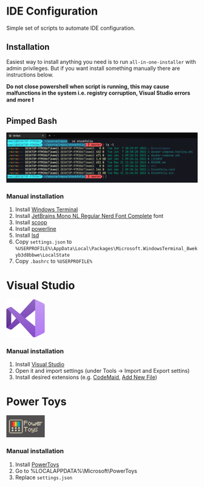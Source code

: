 # IDE Configuration
Simple set of scripts to automate IDE configuration.

## Installation
Easiest way to install anything you need is to run ``all-in-one-installer`` with admin privileges. But if you want install something manually there are instructions below.


**Do not close powershell when script is running, this may cause malfunctions in the system i.e. registry corruption, Visual Studio errors and more ❗**

## Pimped Bash
<img src="https://raw.githubusercontent.com/KamilKoso/IDE-Configuration/master/assets/pimped-bash.png">

### Manual installation
1. Install [Windows Terminal](https://apps.microsoft.com/store/detail/windows-terminal-preview/9N8G5RFZ9XK3)
2. Install [JetBrains Mono NL Regular Nerd Font Complete](https://github.com/ryanoasis/nerd-fonts/raw/master/patched-fonts/JetBrainsMono/NoLigatures/Regular/complete/JetBrains%20Mono%20NL%20Regular%20Nerd%20Font%20Complete.ttf) font
3. Install [scoop](https://scoop.sh/)
4. Install [powerline](https://github.com/diesire/git_bash_windows_powerline)
5. Install [lsd](https://github.com/Peltoche/lsd)
6. Copy ``settings.json`` to ``%USERPROFILE%\AppData\Local\Packages\Microsoft.WindowsTerminal_8wekyb3d8bbwe\LocalState``
7. Copy ``.bashrc`` to ``%USERPROFILE%``

# Visual Studio
<img src="https://raw.githubusercontent.com/KamilKoso/IDE-Configuration/master/assets/VisualStudio-Icon.png" width="20%">

### Manual installation
1. Install [Visual Studio](https://visualstudio.microsoft.com/pl/)
2. Open it and import settings (under Tools -> Import and Export settins)
3. Install desired extensions (e.g. [CodeMaid](https://marketplace.visualstudio.com/items?itemName=SteveCadwallader.CodeMaid), [Add New File](https://marketplace.visualstudio.com/items?itemName=MadsKristensen.AddNewFile64))

# Power Toys
<img src="https://raw.githubusercontent.com/KamilKoso/IDE-Configuration/master/assets/powertoys-icon.png" width="20%">

### Manual installation
1. Install [PowerToys](https://apps.microsoft.com/store/detail/microsoft-powertoys/XP89DCGQ3K6VLD)
2. Go to %LOCALAPPDATA%\Microsoft\PowerToys
3. Replace ``settings.json``